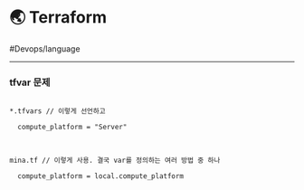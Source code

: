 # 🌏 Terraform

#Devops/language

---



### tfvar 문제

```

*.tfvars // 이렇게 선언하고

  compute_platform = "Server"



mina.tf // 이렇게 사용. 결국 var를 정의하는 여러 방법 중 하나

  compute_platform = local.compute_platform



```